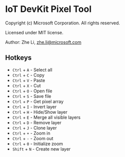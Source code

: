 # IoT DevKit Pixel Tool

Copyright (c) Microsoft Corporation. All rights reserved.

Licensed under MIT license.

Author: Zhe Li, zhe.li@microsoft.com

## Hotkeys

* `Ctrl` + `A` - Select all
* `Ctrl` + `C` - Copy
* `Ctrl` + `V` - Paste
* `Ctrl` + `X` - Cut
* `Ctrl` + `O` - Open file
* `Ctrl` + `S` - Save file
* `Ctrl` + `P` - Get pixel array
* `Ctrl` + `I` - Invert layer
* `Ctrl` + `H` - Hide/Show layer
* `Ctrl` + `E` - Merge all visible layers
* `Ctrl` + `D` - Remove layer
* `Ctrl` + `J` - Clone layer
* `Ctrl` + `+` - Zoom in
* `Ctrl` + `-` - Zoom out
* `Ctrl` + `0` - Initialize zoom
* `Shift` + `N` - Create new layer